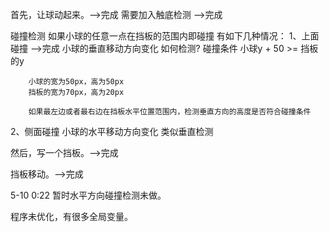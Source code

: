 首先，让球动起来。-->完成
需要加入触底检测 -->完成

碰撞检测
如果小球的任意一点在挡板的范围内即碰撞
有如下几种情况：
1、上面碰撞 -->完成
    小球的垂直移动方向变化
        如何检测?
        碰撞条件 小球y + 50 >= 挡板的y

        小球的宽为50px，高为50px
        挡板的宽为70px，高为20px

        如果最左边或者最右边在挡板水平位置范围内，检测垂直方向的高度是否符合碰撞条件
2、侧面碰撞
    小球的水平移动方向变化
        类似垂直检测

然后，写一个挡板。-->完成

挡板移动。-->完成


5-10 0:22
暂时水平方向碰撞检测未做。

程序未优化，有很多全局变量。
